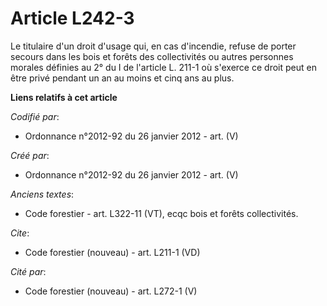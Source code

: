 # Article L242-3

Le titulaire d'un droit d'usage qui, en cas d'incendie, refuse de porter secours dans les bois et forêts des collectivités ou
autres personnes morales définies au 2° du I de l'article L. 211-1 où s'exerce ce droit peut en être privé pendant un an au
moins et cinq ans au plus.

**Liens relatifs à cet article**

_Codifié par_:

  - Ordonnance n°2012-92 du 26 janvier 2012 - art. (V)

_Créé par_:

  - Ordonnance n°2012-92 du 26 janvier 2012 - art. (V)

_Anciens textes_:

  - Code forestier - art. L322-11 (VT), ecqc bois et forêts collectivités.

_Cite_:

  - Code forestier (nouveau) - art. L211-1 (VD)

_Cité par_:

  - Code forestier (nouveau) - art. L272-1 (V)
